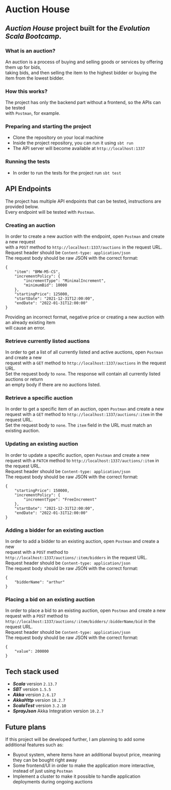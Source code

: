 # Auction House

## **_Auction House_** project built for the **_Evolution Scala Bootcamp_**.

### What is an auction?
An auction is a process of buying and selling goods or services by offering them up for bids,\
taking bids, and then selling the item to the highest bidder or buying the item from the lowest bidder.

### How this works?
The project has only the backend part without a frontend, so the APIs can be tested\
with `Postman`, for example.

### Preparing and starting the project
- Clone the repository on your local machine
- Inside the project repository, you can run it using `sbt run`
- The API server will become available at `http://localhost:1337`

### Running the tests
- In order to run the tests for the project run `sbt test`

## API Endpoints
The project has multiple API endpoints that can be tested, instructions are provided below.\
Every endpoint will be tested with `Postman`.

### Creating an auction
In order to create a new auction with the endpoint, open `Postman` and create a new request\
with a `POST` method to `http://localhost:1337/auctions` in the request URL.\
Request header should be `Content-type: application/json`\
The request body should be raw JSON with the correct format:
```
{
	"item": "BMW-M5-CS",
	"incrementPolicy": {
		"incrementType": "MinimalIncrement",
		"minimumBid": 10000
	},
	"startingPrice": 125000,
	"startDate": "2021-12-31T12:00:00",
	"endDate": "2022-01-31T12:00:00"
}
```
Providing an incorrect format, negative price or creating a new auction with an already existing item\
will cause an error.

### Retrieve currently listed auctions
In order to get a list of all currently listed and active auctions, open `Postman` and create a new\
request with a `GET` method to `http://localhost:1337/auctions` in the request URL.\
Set the request body to `none`. The response will contain all currently listed auctions or return\
an empty body if there are no auctions listed.

### Retrieve a specific auction
In order to get a specific item of an auction, open `Postman` and create a new\
request with a `GET` method to `http://localhost:1337/auctions/:item` in the request URL.\
Set the request body to `none`. The `item` field in the URL must match an existing auction.

### Updating an existing auction
In order to update a specific auction, open `Postman` and create a new\
request with a `PATCH` method to `http://localhost:1337/auctions/:item` in the request URL.\
Request header should be `Content-type: application/json`\
The request body should be raw JSON with the correct format:
```
{
	"startingPrice": 150000,
	"incrementPolicy": {
		"incrementType": "FreeIncrement"
	},
	"startDate": "2021-12-31T12:00:00",
	"endDate": "2022-01-31T12:00:00"
}
```

### Adding a bidder for an existing auction
In order to add a bidder to an existing auction, open `Postman` and create a new\
request with a `POST` method to `http://localhost:1337/auctions/:item/bidders` in the request URL.\
Request header should be `Content-type: application/json`\
The request body should be raw JSON with the correct format:
```
{
	"bidderName": "arthur"
}
```

### Placing a bid on an existing auction
In order to place a bid to an existing auction, open `Postman` and create a new\
request with a `POST` method to `http://localhost:1337/auctions/:item/bidders/:bidderName/bid` in the request URL.\
Request header should be `Content-type: application/json`\
The request body should be raw JSON with the correct format:
```
{
	"value": 200000
}
```

## Tech stack used
- **_Scala_** version `2.13.7`
- **_SBT_** version `1.5.5`
- **_Akka_** version `2.6.17`
- **_AkkaHttp_** version `10.2.7`
- **_ScalaTest_** version `3.2.10`
- **_SprayJson_** Akka Integration version `10.2.7`

## Future plans
If this project will be developed further, I am planning to add some additional features such as:
- Buyout system, where items have an additional buyout price, meaning they can be bought right away
- Some frontend/UI in order to make the application more interactive, instead of just using `Postman`
- Implement a cluster to make it possible to handle application deployments during ongoing auctions
